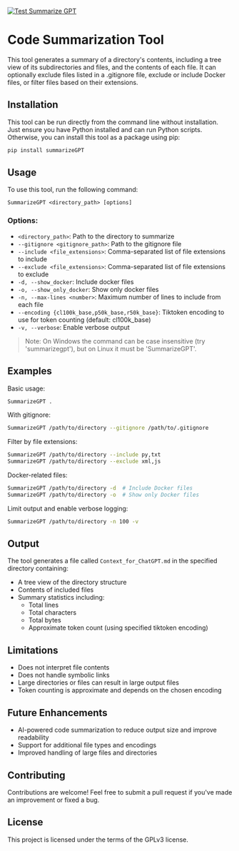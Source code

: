 [![Test Summarize GPT](https://github.com/Maralai/SummarizeGPT/actions/workflows/python-app.yml/badge.svg)](https://github.com/Maralai/SummarizeGPT/actions/workflows/python-app.yml)

# Code Summarization Tool
This tool generates a summary of a directory's contents, including a tree view of its subdirectories and files, and the contents of each file. It can optionally exclude files listed in a .gitignore file, exclude or include Docker files, or filter files based on their extensions.

## Installation
This tool can be run directly from the command line without installation. Just ensure you have Python installed and can run Python scripts.
Otherwise, you can install this tool as a package using pip:
```bash
pip install summarizeGPT
```

## Usage
To use this tool, run the following command:
```
SummarizeGPT <directory_path> [options]
```

### Options:
* `<directory_path>`: Path to the directory to summarize
* `--gitignore <gitignore_path>`: Path to the gitignore file
* `--include <file_extensions>`: Comma-separated list of file extensions to include
* `--exclude <file_extensions>`: Comma-separated list of file extensions to exclude
* `-d, --show_docker`: Include docker files
* `-o, --show_only_docker`: Show only docker files
* `-n, --max-lines <number>`: Maximum number of lines to include from each file
* `--encoding {cl100k_base,p50k_base,r50k_base}`: Tiktoken encoding to use for token counting (default: cl100k_base)
* `-v, --verbose`: Enable verbose output

> Note: On Windows the command can be case insensitive (try 'summarizegpt'), but on Linux it must be 'SummarizeGPT'.

## Examples
Basic usage:
```bash
SummarizeGPT .
```

With gitignore:
```bash
SummarizeGPT /path/to/directory --gitignore /path/to/.gitignore
```

Filter by file extensions:
```bash
SummarizeGPT /path/to/directory --include py,txt
SummarizeGPT /path/to/directory --exclude xml,js
```

Docker-related files:
```bash
SummarizeGPT /path/to/directory -d  # Include Docker files
SummarizeGPT /path/to/directory -o  # Show only Docker files
```

Limit output and enable verbose logging:
```bash
SummarizeGPT /path/to/directory -n 100 -v
```

## Output
The tool generates a file called `Context_for_ChatGPT.md` in the specified directory containing:
- A tree view of the directory structure
- Contents of included files
- Summary statistics including:
  - Total lines
  - Total characters
  - Total bytes
  - Approximate token count (using specified tiktoken encoding)

## Limitations
- Does not interpret file contents
- Does not handle symbolic links
- Large directories or files can result in large output files
- Token counting is approximate and depends on the chosen encoding

## Future Enhancements
- AI-powered code summarization to reduce output size and improve readability
- Support for additional file types and encodings
- Improved handling of large files and directories

## Contributing
Contributions are welcome! Feel free to submit a pull request if you've made an improvement or fixed a bug.

## License
This project is licensed under the terms of the GPLv3 license.